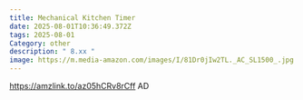 ```yaml
---
title: Mechanical Kitchen Timer
date: 2025-08-01T10:36:49.372Z
tags: 2025-08-01
Category: other
description: " 8.xx "
image: https://m.media-amazon.com/images/I/81Dr0jIw2TL._AC_SL1500_.jpg
---
```

https://amzlink.to/az05hCRv8rCff
AD